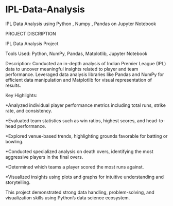 # IPL-Data-Analysis
IPL Data Analysis using Python , Numpy , Pandas on Jupyter Notebook

PROJECT DISCRIPTION

IPL Data Analysis Project

Tools Used: Python, NumPy, Pandas, Matplotlib, Jupyter Notebook

Description:
Conducted an in-depth analysis of Indian Premier League (IPL) data to uncover meaningful insights related to player and team performance. Leveraged data analysis libraries like Pandas and NumPy for efficient data manipulation and Matplotlib for visual representation of results.

Key Highlights:

*Analyzed individual player performance metrics including total runs, strike rate, and consistency.

*Evaluated team statistics such as win ratios, highest scores, and head-to-head performance.

*Explored venue-based trends, highlighting grounds favorable for batting or bowling.

*Conducted specialized analysis on death overs, identifying the most aggressive players in the final overs.

*Determined which teams a player scored the most runs against.

*Visualized insights using plots and graphs for intuitive understanding and storytelling.

This project demonstrated strong data handling, problem-solving, and visualization skills using Python’s data science ecosystem.
